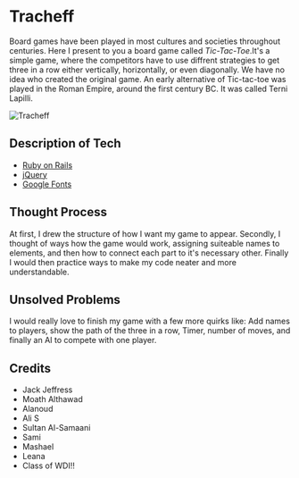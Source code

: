 # Tracheff
Board games have been played in most cultures and societies throughout centuries. Here I present to you a board game called _Tic-Tac-Toe_.It's a simple game, where the competitors have to use diffrent strategies to get three in a row either vertically, horizontally, or even diagonally. We have no idea who created the original game. An early alternative of Tic-tac-toe was played in the Roman Empire, around the first century BC. It was called Terni Lapilli.

![Tracheff](https://ibb.co/hfmhqL )

## Description of Tech
- [Ruby on Rails](https://guides.rubyonrails.org/getting_started.html)
- [jQuery](https://code.jquery.com/)
- [Google Fonts](https://fonts.google.com/)

## Thought Process
At first, I drew the structure of how I want my game to appear. Secondly, I thought of ways how the game would work, assigning suiteable names to elements, and then how to connect each part to it's necessary other. Finally I would then practice ways to make my code neater and more understandable.

## Unsolved Problems
I would really love to finish my game with a few more quirks like: Add names to players, show the path of the three in a row, Timer, number of moves, and finally an AI to compete with one player.
## Credits
- Jack Jeffress
- Moath Althawad
- Alanoud
- Ali S
- Sultan Al-Samaani
- Sami
- Mashael
- Leana
- Class of WDI!!
